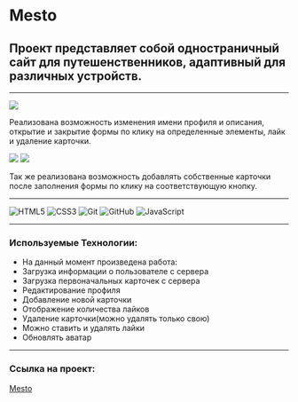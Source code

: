 # Mesto

## Проект представляет собой одностраничный сайт для путешенственников, адаптивный для различных устройств. 

___________________________

<img src='/images/1.jpg'>

Реализована возможность изменения имени профиля и описания, открытие и закрытие формы по клику на определенные элементы, лайк и удаление карточки. 

<img src='/images/2.jpg'>
<img src='/images/3.jpg'>

Так же реализована возможность добавлять собственные карточки после заполнения формы по клику на соответствующую кнопку.

___________________________

![HTML5](https://img.shields.io/badge/html5-%23E34F26.svg?style=for-the-badge&logo=html5&logoColor=white)
![CSS3](https://img.shields.io/badge/css3-%231572B6.svg?style=for-the-badge&logo=css3&logoColor=white)
![Git](https://img.shields.io/badge/git-%23F05033.svg?style=for-the-badge&logo=git&logoColor=white)
![GitHub](https://img.shields.io/badge/github-%23121011.svg?style=for-the-badge&logo=github&logoColor=white)
![JavaScript](https://img.shields.io/badge/javascript-%23323330.svg?style=for-the-badge&logo=javascript&logoColor=%23F7DF1E)

___________________________

### Используемые Технологии:

- На данный момент произведена работа:
- Загрузка информации о пользователе с сервера
- Загрузка первоначальных карточек с сервера
- Редактирование профиля
- Добавление новой карточки
- Отображение количества лайков
- Удаление карточки(можно удалять только свою)
- Можно ставить и удалять лайки
- Обновлять аватар

___________________________

### Ссылка на проект:

[Mesto](https://niksonglikson.github.io/mesto/)

